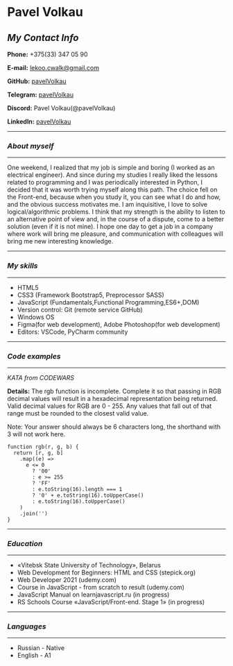 # **Pavel Volkau**

## **_My Contact Info_**

**Phone:** +375(33) 347 05 90

**E-mail:** lekoo.cwalk@gmail.com

**GitHub:** [pavelVolkau](https://github.com/pavelVolkau)

**Telegram:** [pavelVolkau](http://t.me/pavelVolkau)

**Discord:** Pavel Volkau(@pavelVolkau)

**LinkedIn:** [pavelVolkau](https://www.linkedin.com/in/pavelVolkau/)

---

### **_About myself_**

---

One weekend, I realized that my job is simple and boring (I worked as an electrical engineer). And since during my studies I really liked the lessons related to programming and I was periodically interested in Python, I decided that it was worth trying myself along this path.
The choice fell on the Front-end, because when you study it, you can see what I do and how, and the obvious success motivates me.
I am inquisitive, I love to solve logical/algorithmic problems. I think that my strength is the ability to listen to an alternative point of view and, in the course of a dispute, come to a better solution (even if it is not mine).
I hope one day to get a job in a company where work will bring me pleasure, and communication with colleagues will bring me new interesting knowledge.

---

### **_My skills_**

---

- HTML5
- CSS3 (Framework Bootstrap5, Preprocessor SASS)
- JavaScript (Fundamentals,Functional Programming,ES6+,DOM)
- Version control: Git (remote service GitHub)
- Windows OS
- Figma(for web development), Adobe Photoshop(for web development)
- Editors: VSCode, PyCharm community

---

### **_Code examples_**

---

_KATA from CODEWARS_

**Details:** The rgb function is incomplete. Complete it so that passing in RGB decimal values will result in a hexadecimal representation being returned. Valid decimal values for RGB are 0 - 255. Any values that fall out of that range must be rounded to the closest valid value.

Note: Your answer should always be 6 characters long, the shorthand with 3 will not work here.

```
function rgb(r, g, b) {
  return [r, g, b]
    .map((e) =>
      e <= 0
        ? '00'
        : e >= 255
        ? 'FF'
        : e.toString(16).length === 1
        ? '0' + e.toString(16).toUpperCase()
        : e.toString(16).toUpperCase()
    )
    .join('')
}
```

---

### **_Education_**

---

- «Vitebsk State University of Technology», Belarus
- Web Development for Beginners: HTML and CSS (stepick.org)
- Web Developer 2021 (udemy.com)
- Course in JavaScript - from scratch to result (udemy.com)
- JavaScript Manual on learnjavascript.ru (in progress)
- RS Schools Course «JavaScript/Front-end. Stage 1» (in progress)

---

### **_Languages_**

---

- Russian - Native
- English - A1
